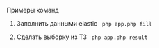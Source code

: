 Примеры команд

1. Заполнить данными elastic
``` php app.php fill```

2. Сделать выборку из ТЗ
   ``` php app.php result```

